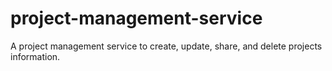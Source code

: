 # project-management-service
A project management service to create, update, share, and delete projects information.
